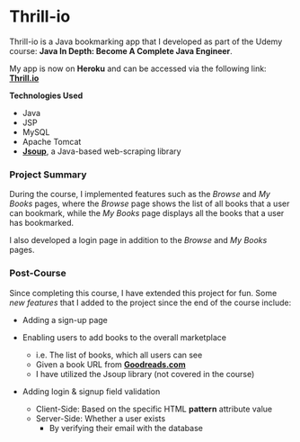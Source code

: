 # Thrill-io

Thrill-io is a Java bookmarking app that I developed as part of the Udemy course: **Java In Depth: Become A Complete Java Engineer**.

My app is now on **Heroku** and can be accessed via the following link: [**Thrill.io**](https://thrill-io.herokuapp.com/bookmark)


**Technologies Used**

* Java
* JSP
* MySQL
* Apache Tomcat
* [**Jsoup**](https://jsoup.org/), a Java-based web-scraping library

### Project Summary
During the course, I implemented features such as the *Browse* and *My Books* pages, where the *Browse* page shows the list of all books that a user can bookmark, while the *My Books* page displays all the books that a user has bookmarked.

I also developed a login page in addition to the *Browse* and *My Books* pages.

### Post-Course
Since completing this course, I have extended this project for fun. Some *new features* that I added to the project since the end of the course include:

* Adding a sign-up page

* Enabling users to add books to the overall marketplace
  * i.e. The list of books, which all users can see
  * Given a book URL from [**Goodreads.com**](https://www.goodreads.com/)
  * I have utilized the Jsoup library (not covered in the course)
  
* Adding login & signup field validation
   * Client-Side: Based on the specific HTML **pattern** attribute value
   * Server-Side: Whether a user exists
     * By verifying their email with the database
  
